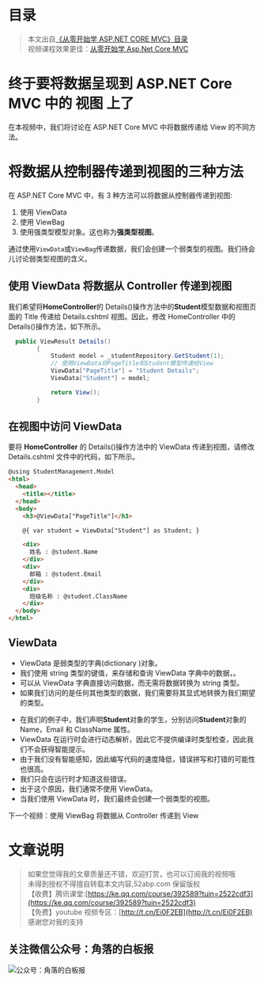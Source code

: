 # 目录

> 本文出自[《从零开始学 ASP.NET CORE MVC》目录](https://www.52abp.com/wiki/mvc/0.1.4/1.Intro) </br>
> 视频课程效果更佳：[从零开始学 Asp.Net Core MVC](https://study.163.com/course/courseMain.htm?courseId=1209215803&share=2&shareId=400000000309007) </br>

# 终于要将数据呈现到 ASP.NET Core MVC 中的 视图 上了

在本视频中，我们将讨论在 ASP.NET Core MVC 中将数据传递给 View 的不同方法。

# 将数据从控制器传递到视图的三种方法

在 ASP.NET Core MVC 中，有 3 种方法可以将数据从控制器传递到视图:

1. 使用 ViewData
2. 使用 ViewBag
3. 使用强类型模型对象。这也称为**强类型视图**。

通过使用`ViewData`或`ViewBag`传递数据，我们会创建一个弱类型的视图。我们待会儿讨论弱类型视图的含义。

## 使用 ViewData 将数据从 Controller 传递到视图

我们希望将**HomeController**的 Details()操作方法中的**Student**模型数据和视图页面的 Title 传递给 Details.cshtml 视图。因此，修改 HomeController 中的 Details()操作方法，如下所示。

```csharp
  public ViewResult Details()
        {
            Student model = _studentRepository.GetStudent(1);
            // 使用ViewData将PageTitle和Student模型传递给View
            ViewData["PageTitle"] = "Student Details";
            ViewData["Student"] = model;

            return View();
        }
```

## 在视图中访问 ViewData

要将 **HomeController** 的 Details()操作方法中的 ViewData 传递到视图，请修改 Details.cshtml 文件中的代码，如下所示。

```html
@using StudentManagement.Model
<html>
  <head>
    <title></title>
  </head>
  <body>
    <h3>@ViewData["PageTitle"]</h3>

    @{ var student = ViewData["Student"] as Student; }

    <div>
      姓名 : @student.Name
    </div>
    <div>
      邮箱 : @student.Email
    </div>
    <div>
      班级名称 : @student.ClassName
    </div>
  </body>
</html>
```

## ViewData

- ViewData 是弱类型的字典(dictionary )对象。
- 我们使用 string 类型的键值，来存储和查询 ViewData 字典中的数据，。
- 可以从 ViewData 字典直接访问数据，而无需将数据转换为 string 类型。
- 如果我们访问的是任何其他类型的数据，我们需要将其显式地转换为我们期望的类型。

* 在我们的例子中，我们声明**Student**对象的学生，分别访问**Student**对象的 Name，Email 和 ClassName 属性。
* ViewData 在运行时会进行动态解析，因此它不提供编译时类型检查，因此我们不会获得智能提示。
* 由于我们没有智能感知，因此编写代码的速度降低，错误拼写和打错的可能性也很高。
* 我们只会在运行时才知道这些错误。
* 出于这个原因，我们通常不使用 ViewData。
* 当我们使用 ViewData 时，我们最终会创建一个弱类型的视图。

下一个视频：使用 ViewBag 将数据从 Controller 传递到 View

# 文章说明

> 如果您觉得我的文章质量还不错，欢迎打赏，也可以订阅我的视频哦 </br>
> 未得到授权不得擅自转载本文内容,52abp.com 保留版权 </br>
> 【收费】腾讯课堂:[https://ke.qq.com/course/392589?tuin=2522cdf3](https://ke.qq.com/course/392589?tuin=2522cdf3) </br>
> 【免费】youtube 视频专区：[http://t.cn/Ei0F2EB](http://t.cn/Ei0F2EB) </br>
> 感谢您对我的支持

## 关注微信公众号：角落的白板报

![公众号：角落的白板报](https://git.imweb.io/werltm/picturebed/raw/master/yoyomooc/aspnet/jiaoluowechat.png)
